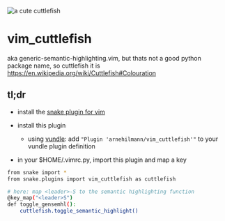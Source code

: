 ![a cute cuttlefish](https://upload.wikimedia.org/wikipedia/commons/thumb/a/a5/Cuttlefish_%40_Ocean%C3%A1rio_de_Lisboa.jpg/255px-Cuttlefish_%40_Ocean%C3%A1rio_de_Lisboa.jpg)

# vim_cuttlefish

aka generic-semantic-highlighting.vim, but thats not a good python package name, so cuttlefish it is
https://en.wikipedia.org/wiki/Cuttlefish#Colouration


## tl;dr

- install the [snake plugin for vim](https://github.com/amoffat/snake)

- install this plugin

  - using [vundle](https://github.com/VundleVim/Vundle.vim):
     add ```"Plugin 'arnehilmann/vim_cuttlefish'"``` to your vundle plugin definition

- in your $HOME/.vimrc.py, import this plugin and map a key
```bash
from snake import *
from snake.plugins import vim_cuttlefish as cuttlefish

# here: map <leader>-S to the semantic highlighting function
@key_map("<leader>S")
def toggle_gensemhl():
    cuttlefish.toggle_semantic_highlight()
```
